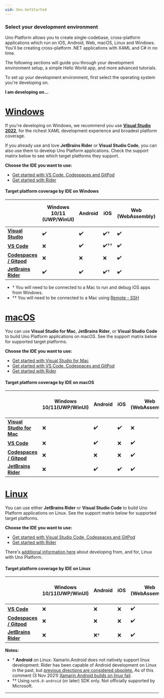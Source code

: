 ```yaml
---
uid: Uno.GetStarted
---
```


### Select your development environment

Uno Platform allows you to create single-codebase, cross-platform applications which run on iOS, Android, Web, macOS, Linux and Windows. You'll be creating cross-platform .NET applications with XAML and C# in no time. 

The following sections will guide you through your development environment setup, a simple Hello World app, and more advanced tutorials. 

To set up your development environment, first select the operating system you're developing on.

**I am developing on...**

# [**Windows**](#tab/windows)

If you're developing on Windows, we recommend you use [**Visual Studio 2022**](get-started-vs-2022.md), for the richest XAML development experience and broadest platform coverage. 

If you already use and love **JetBrains Rider** or **Visual Studio Code**, you can also use them to develop Uno Platform applications. Check the support matrix below to see which target platforms they support.

**Choose the IDE you want to use:**

 - [Get started with VS Code, Codespaces and GitPod](get-started-vscode.md)
 - [Get started with Rider](get-started-rider.md)

 #### Target platform coverage by IDE on Windows

|                                                  | Windows 10/11 (UWP/WinUI)  | Android | iOS | Web (WebAssembly) | mac Catalyst | macOS (Skia-Gtk) | Linux (Skia-Gtk) | Windows 7+ (Skia-WPF) |
|--------------------------------------------------|----------------------------|---------|-----|-------------------|--------------|------------------|------------------|-----------------------|
| [**Visual Studio**](get-started-vs-2022.md)      | ✔️                         | ✔️     | ✔️† | ✔️               | ❌           | ✔️               | ✔️              | ✔️                   |
| [**VS Code**](get-started-vscode.md)             | ❌                         | ✔️     | ✔️†† | ✔️               | ✔️††          | ✔️††              | ✔️           | ✔️                   |
| [**Codespaces / Gitpod**](get-started-vscode.md) | ❌                         | ❌     | ❌  | ✔️               | ❌           | ✔️               | ✔️              | ✔️                   |
| [**JetBrains Rider**](get-started-rider.md)      | ✔️                         | ✔️     | ✔️† | ✔️               | ❌           | ✔️               | ✔️              | ✔️                   |


- † You will need to be connected to a Mac to run and debug iOS apps from Windows.
- †† You will need to be connected to a Mac using [Remote - SSH](https://marketplace.visualstudio.com/items?itemName=ms-vscode-remote.remote-ssh)

# [**macOS**](#tab/macos)

You can use **Visual Studio for Mac**, **JetBrains Rider**, or **Visual Studio Code** to build Uno Platform applications on macOS. See the support matrix below for supported target platforms.

**Choose the IDE you want to use:**

 - [Get started with Visual Studio for Mac](get-started-vsmac.md)
 - [Get started with VS Code, Codespaces and GitPod](get-started-vscode.md)
 - [Get started with Rider](get-started-rider.md)

 #### Target platform coverage by IDE on macOS

|                                                   | Windows 10/11(UWP/WinUI)| Android | iOS | Web (WebAssembly) | mac Catalyst | macOS (Skia-Gtk) | Linux (Skia-Gtk) | Windows 7+ (Skia-WPF) |
|---------------------------------------------------|-------------------------|---------|-----|-------------------|-------|--------|-------------------|-----------------------|
| [**Visual Studio for Mac**](get-started-vsmac.md) | ❌                      | ✔️     | ✔️ | ❌                | ✔️    | ✔️    | ✔️               | ❌                   |
| [**VS Code**](get-started-vscode.md)              | ❌                      | ✔️     | ❌ | ✔️                | ❌    | ✔️    | ✔️               | ❌                   |
| [**Codespaces / Gitpod**](get-started-vscode.md)  | ❌                      | ❌     | ❌ | ✔️                | ❌    | ✔️    | ✔️               | ✔️                   |
| [**JetBrains Rider**](get-started-rider.md)       | ❌                      | ✔️     | ✔️ | ✔️                | ✔️    | ✔️    | ✔️               | ❌                   |

# [**Linux**](#tab/linux)

 You can use either **JetBrains Rider** or **Visual Studio Code** to build Uno Platform applications on Linux. See the support matrix below for supported target platforms.
 
**Choose the IDE you want to use:**

 - [Get started with Visual Studio Code, Codespaces and GitPod](get-started-vscode.md)
  - [Get started with Rider](get-started-rider.md)

 There's [additional information here](get-started-with-linux.md) about developing from, and for, Linux with Uno Platform.

 #### Target platform coverage by IDE on Linux

|                                                   | Windows 10/11(UWP/WinUI)| Android | iOS | Web (WebAssembly) | mac Catalyst | macOS (Skia-Gtk) | Linux (Skia-Gtk) | Windows 7+ (Skia-WPF) |
|---------------------------------------------------|------------------------|---------|-----|--------------------|-------|-------|------------------|-----------------------|
| [**VS Code**](get-started-vscode.md)              | ❌                    | ❌      | ❌  | ✔️                | ❌  | ✔️   | ✔️              | ❌                    |
| [**Codespaces / Gitpod**](get-started-vscode.md)  | ❌                    | ❌      | ❌  | ✔️                | ❌  | ✔️   | ✔️              | ❌                    |
| [**JetBrains Rider**](get-started-rider.md)       | ❌                    | ❌†     | ❌  | ✔️                | ❌  | ✔️   | ✔️              | ❌                    |

**Notes:**

- † **Android** on Linux: Xamarin.Android does not natively support linux development. Rider has been capable of Android development on Linux in the past, but [previous directions are considered obsolete.](https://rider-support.jetbrains.com/hc/en-us/articles/360000557259--Obsolete-How-to-develop-Xamarin-Android-applications-on-Linux-with-Rider) As of this comment (3 Nov 2021) [Xamarin Android builds on linux fail](https://github.com/xamarin/xamarin-android).
- †† Using `net6.0-android` (or later) SDK only. Not officially supported by Microsoft.

***
